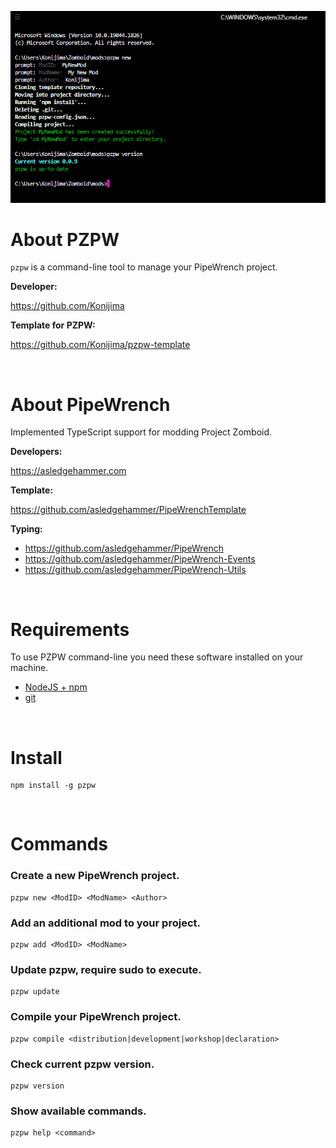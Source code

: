 ![](https://github.com/Konijima/pzpw/blob/master/pzpw.png?raw=true)

# About PZPW

`pzpw` is a command-line tool to manage your PipeWrench project.

**Developer:**

https://github.com/Konijima

**Template for PZPW:**

https://github.com/Konijima/pzpw-template

<br>

# About PipeWrench

Implemented TypeScript support for modding Project Zomboid.

**Developers:**

https://asledgehammer.com  

**Template:**

https://github.com/asledgehammer/PipeWrenchTemplate  

**Typing:**

- https://github.com/asledgehammer/PipeWrench
- https://github.com/asledgehammer/PipeWrench-Events
- https://github.com/asledgehammer/PipeWrench-Utils

<br>

# Requirements
To use PZPW command-line you need these software installed on your machine.
- [NodeJS + npm](https://nodejs.org/en/download/) 
- [git](https://git-scm.com/downloads)

<br>

# Install

```
npm install -g pzpw
```

<br>

# Commands

### Create a new PipeWrench project.
```
pzpw new <ModID> <ModName> <Author>
```
### Add an additional mod to your project.
```
pzpw add <ModID> <ModName>
```
### Update pzpw, require sudo to execute.
```
pzpw update
```
### Compile your PipeWrench project.
```
pzpw compile <distribution|development|workshop|declaration>
```
### Check current pzpw version.
```
pzpw version
```
### Show available commands.
```
pzpw help <command>
```
